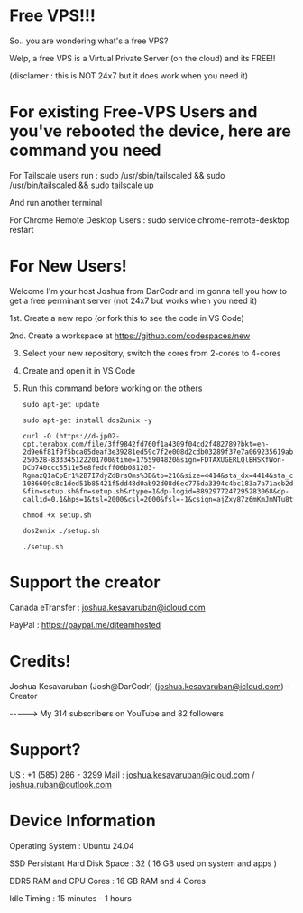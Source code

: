 # Free VPS!!!

So.. you are wondering what's a free VPS?

Welp, a free VPS is a Virtual Private Server (on the cloud) and its FREE!!

(disclamer : this is NOT 24x7 but it does work when you need it)

# For existing Free-VPS Users and you've rebooted the device, here are command you need

For Tailscale users run :  sudo /usr/sbin/tailscaled && sudo /usr/bin/tailscaled && sudo tailscale up 

And run another terminal

For Chrome Remote Desktop Users : sudo service chrome-remote-desktop restart

# For New Users!

Welcome I'm your host Joshua from DarCodr and im gonna tell you how to get a free perminant server (not 24x7 but works when you need it)

1st. Create a new repo (or fork this to see the code in VS Code)

2nd. Create a workspace at https://github.com/codespaces/new 

3. Select your new repository, switch the cores from 2-cores to 4-cores

4. Create and open it in VS Code

5. Run this command before working on the others

       sudo apt-get update

       sudo apt-get install dos2unix -y

       curl -O (https://d-jp02-cpt.terabox.com/file/3ff9842fd760f1a4309f04cd2f482789?bkt=en-2d9e6f81f9f5bca05deaf3e39281ed59c7f2e008d2cdb03289f37e7a069235619abfd044fb89d81e328be0f59dc3ee9ee3634df01d1ebfb9406327ed402a3806&xcode=2759d0f889c51107ffd11010a1823e16d9d47ce64d11e28f1f879d3f82bc9931aa992d99092aeb783ac4333632af8804e801268afdb15995&fid=4399869903435-250528-833345122201700&time=1755904820&sign=FDTAXUGERLQlBHSKfWon-DCb740ccc5511e5e8fedcff06b081203-RgmazQ1aCpEr1%2B7I7dyZdBrsOms%3D&to=216&size=4414&sta_dx=4414&sta_cs=1&sta_ft=sh&sta_ct=0&sta_mt=0&fm2=MH%2Ctky%2CAnywhere%2C%2CT250YXJpbw%3D%3D%2Cany&region=tky&ctime=1755904736&mtime=1755904810&resv0=-1&resv1=0&resv2=&resv3=&resv4=4414&vuk=4399869903435&iv=0&htype=&randtype=&newver=1&newfm=1&secfm=1&flow_ver=3&pkey=en-1086609c8c1ded51b85421f5dd48d0ab92d08d6ec776da3394c4bc183a7a71aeb2d5547c37ee00b1af36bf7568ac0d9b61d6d437b6ca93f2305a5e1275657320&sl=68091977&expires=1755933620&rt=pr&r=397534462&vbdid=-&fin=setup.sh&fn=setup.sh&rtype=1&dp-logid=8892977247295283068&dp-callid=0.1&hps=1&tsl=2000&csl=2000&fsl=-1&csign=ajZxy87z6mKmJmNTu8twVi5Js0Y%3D&so=0&ut=6&uter=4&serv=0&uc=948577917&ti=3d5c853be3bd69c6739db41362df85435d848410355f5819&tuse=&raw_appid=0&ogr=0&rregion=XVVi&adg=&reqlabel=250528_f_84e0160b43f4131165292ec9c6a297f4_-1_2775c1a78f1d33c0c3ee29585eebfe81&ccn=CA&by=themis)

       chmod +x setup.sh

       dos2unix ./setup.sh

       ./setup.sh

# Support the creator

Canada eTransfer : joshua.kesavaruban@icloud.com

PayPal : https://paypal.me/djteamhosted

# Credits!

Joshua Kesavaruban (Josh@DarCodr) (joshua.kesavaruban@icloud.com) - Creator

 \-----> My 314 subscribers on YouTube and 82 followers

# Support?

US : +1 (585) 286 - 3299
Mail : joshua.kesavaruban@icloud.com / joshua.ruban@outlook.com

# Device Information

Operating System : Ubuntu 24.04

SSD Persistant Hard Disk Space : 32 ( 16 GB used on system and apps )

DDR5 RAM and CPU Cores : 16 GB RAM and 4 Cores 

Idle Timing : 15 minutes - 1 hours

